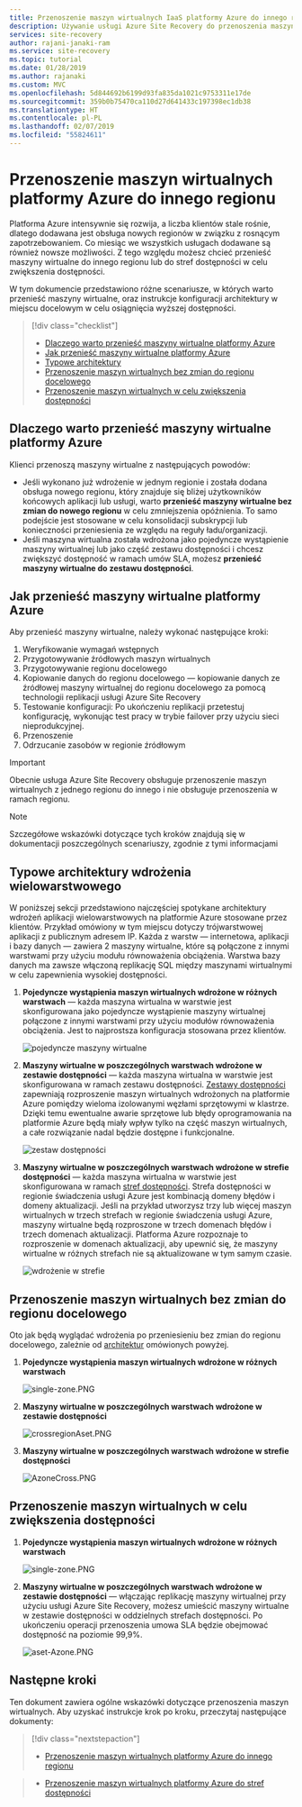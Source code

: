 ```yaml
---
title: Przenoszenie maszyn wirtualnych IaaS platformy Azure do innego regionu świadczenia usługi Azure przy użyciu usługi Azure Site Recovery | Microsoft Docs
description: Używanie usługi Azure Site Recovery do przenoszenia maszyn wirtualnych IaaS platformy Azure z jednego regionu świadczenia usługi Azure do innego.
services: site-recovery
author: rajani-janaki-ram
ms.service: site-recovery
ms.topic: tutorial
ms.date: 01/28/2019
ms.author: rajanaki
ms.custom: MVC
ms.openlocfilehash: 5d844692b6199d93fa835da1021c9753311e17de
ms.sourcegitcommit: 359b0b75470ca110d27d641433c197398ec1db38
ms.translationtype: HT
ms.contentlocale: pl-PL
ms.lasthandoff: 02/07/2019
ms.locfileid: "55824611"
---
```

# <a name="move-azure-vms-to-another-region"></a>Przenoszenie maszyn wirtualnych platformy Azure do innego regionu

Platforma Azure intensywnie się rozwija, a liczba klientów stale rośnie, dlatego dodawana jest obsługa nowych regionów w związku z rosnącym zapotrzebowaniem. Co miesiąc we wszystkich usługach dodawane są również nowsze możliwości. Z tego względu możesz chcieć przenieść maszyny wirtualne do innego regionu lub do stref dostępności w celu zwiększenia dostępności.

W tym dokumencie przedstawiono różne scenariusze, w których warto przenieść maszyny wirtualne, oraz instrukcje konfiguracji architektury w miejscu docelowym w celu osiągnięcia wyższej dostępności. 
> [!div class="checklist"]
> * [Dlaczego warto przenieść maszyny wirtualne platformy Azure](#why-would-you-move-azure-vms)
> * [Jak przenieść maszyny wirtualne platformy Azure](#how-to-move-azure-vms)
> * [Typowe architektury](#typical-architectures-for-a-multi-tier-deployment)
> * [Przenoszenie maszyn wirtualnych bez zmian do regionu docelowego](#move-azure-vms-to-another-region)
> * [Przenoszenie maszyn wirtualnych w celu zwiększenia dostępności](#move-vms-to-increase-availability)


## <a name="why-would-you-move-azure-vms"></a>Dlaczego warto przenieść maszyny wirtualne platformy Azure

Klienci przenoszą maszyny wirtualne z następujących powodów:

- Jeśli wykonano już wdrożenie w jednym regionie i została dodana obsługa nowego regionu, który znajduje się bliżej użytkowników końcowych aplikacji lub usługi, warto **przenieść maszyny wirtualne bez zmian do nowego regionu** w celu zmniejszenia opóźnienia. To samo podejście jest stosowane w celu konsolidacji subskrypcji lub konieczności przeniesienia ze względu na reguły ładu/organizacji. 
- Jeśli maszyna wirtualna została wdrożona jako pojedyncze wystąpienie maszyny wirtualnej lub jako część zestawu dostępności i chcesz zwiększyć dostępność w ramach umów SLA, możesz **przenieść maszyny wirtualne do zestawu dostępności**. 

## <a name="how-to-move-azure-vms"></a>Jak przenieść maszyny wirtualne platformy Azure
Aby przenieść maszyny wirtualne, należy wykonać następujące kroki:

1. Weryfikowanie wymagań wstępnych 
2. Przygotowywanie źródłowych maszyn wirtualnych 
3. Przygotowywanie regionu docelowego 
4. Kopiowanie danych do regionu docelowego — kopiowanie danych ze źródłowej maszyny wirtualnej do regionu docelowego za pomocą technologii replikacji usługi Azure Site Recovery
5. Testowanie konfiguracji: Po ukończeniu replikacji przetestuj konfigurację, wykonując test pracy w trybie failover przy użyciu sieci nieprodukcyjnej.
6. Przenoszenie 
7. Odrzucanie zasobów w regionie źródłowym 


> [!IMPORTANT]
> Obecnie usługa Azure Site Recovery obsługuje przenoszenie maszyn wirtualnych z jednego regionu do innego i nie obsługuje przenoszenia w ramach regionu. 

> [!NOTE]
> Szczegółowe wskazówki dotyczące tych kroków znajdują się w dokumentacji poszczególnych scenariuszy, zgodnie z tymi informacjami

## <a name="typical-architectures-for-a-multi-tier-deployment"></a>Typowe architektury wdrożenia wielowarstwowego
W poniższej sekcji przedstawiono najczęściej spotykane architektury wdrożeń aplikacji wielowarstwowych na platformie Azure stosowane przez klientów. Przykład omówiony w tym miejscu dotyczy trójwarstwowej aplikacji z publicznym adresem IP. Każda z warstw — internetowa, aplikacji i bazy danych — zawiera 2 maszyny wirtualne, które są połączone z innymi warstwami przy użyciu modułu równoważenia obciążenia. Warstwa bazy danych ma zawsze włączoną replikację SQL między maszynami wirtualnymi w celu zapewnienia wysokiej dostępności.

1.  **Pojedyncze wystąpienia maszyn wirtualnych wdrożone w różnych warstwach** — każda maszyna wirtualna w warstwie jest skonfigurowana jako pojedyncze wystąpienie maszyny wirtualnej połączone z innymi warstwami przy użyciu modułów równoważenia obciążenia. Jest to najprostsza konfiguracja stosowana przez klientów.

       ![pojedyncze maszyny wirtualne](media/move-vm-overview/regular-deployment.PNG)

2. **Maszyny wirtualne w poszczególnych warstwach wdrożone w zestawie dostępności** — każda maszyna wirtualna w warstwie jest skonfigurowana w ramach zestawu dostępności. [Zestawy dostępności](https://docs.microsoft.com/azure/virtual-machines/windows/tutorial-availability-sets) zapewniają rozproszenie maszyn wirtualnych wdrożonych na platformie Azure pomiędzy wieloma izolowanymi węzłami sprzętowymi w klastrze. Dzięki temu ewentualne awarie sprzętowe lub błędy oprogramowania na platformie Azure będą miały wpływ tylko na część maszyn wirtualnych, a całe rozwiązanie nadal będzie dostępne i funkcjonalne. 
   
      ![zestaw dostępności](media/move-vm-overview/AVset.PNG)

3. **Maszyny wirtualne w poszczególnych warstwach wdrożone w strefie dostępności** — każda maszyna wirtualna w warstwie jest skonfigurowana w ramach [stref dostępności](https://docs.microsoft.com/azure/availability-zones/az-overview). Strefa dostępności w regionie świadczenia usługi Azure jest kombinacją domeny błędów i domeny aktualizacji. Jeśli na przykład utworzysz trzy lub więcej maszyn wirtualnych w trzech strefach w regionie świadczenia usługi Azure, maszyny wirtualne będą rozproszone w trzech domenach błędów i trzech domenach aktualizacji. Platforma Azure rozpoznaje to rozproszenie w domenach aktualizacji, aby upewnić się, że maszyny wirtualne w różnych strefach nie są aktualizowane w tym samym czasie.

      ![wdrożenie w strefie](media/move-vm-overview/zone.PNG)



 ## <a name="move-vms-as-is-to-a-target-region"></a>Przenoszenie maszyn wirtualnych bez zmian do regionu docelowego

Oto jak będą wyglądać wdrożenia po przeniesieniu bez zmian do regionu docelowego, zależnie od [architektur](#typical-architectures-for-a-multi-tier-deployment) omówionych powyżej.


1. **Pojedyncze wystąpienia maszyn wirtualnych wdrożone w różnych warstwach** 

     ![single-zone.PNG](media/move-vm-overview/single-zone.PNG)

2. **Maszyny wirtualne w poszczególnych warstwach wdrożone w zestawie dostępności**

     ![crossregionAset.PNG](media/move-vm-overview/crossregionAset.PNG)


3. **Maszyny wirtualne w poszczególnych warstwach wdrożone w strefie dostępności**
      

     ![AzoneCross.PNG](media/move-vm-overview/AzoneCross.PNG)

## <a name="move-vms-to-increase-availability"></a>Przenoszenie maszyn wirtualnych w celu zwiększenia dostępności

1. **Pojedyncze wystąpienia maszyn wirtualnych wdrożone w różnych warstwach** 

     ![single-zone.PNG](media/move-vm-overview/single-zone.PNG)

2. **Maszyny wirtualne w poszczególnych warstwach wdrożone w zestawie dostępności** — włączając replikację maszyny wirtualnej przy użyciu usługi Azure Site Recovery, możesz umieścić maszyny wirtualne w zestawie dostępności w oddzielnych strefach dostępności. Po ukończeniu operacji przenoszenia umowa SLA będzie obejmować dostępność na poziomie 99,9%.

      ![aset-Azone.PNG](media/move-vm-overview/aset-Azone.PNG)


## <a name="next-steps"></a>Następne kroki

Ten dokument zawiera ogólne wskazówki dotyczące przenoszenia maszyn wirtualnych. Aby uzyskać instrukcje krok po kroku, przeczytaj następujące dokumenty:


> [!div class="nextstepaction"]
> * [Przenoszenie maszyn wirtualnych platformy Azure do innego regionu](azure-to-azure-tutorial-migrate.md)

> * [Przenoszenie maszyn wirtualnych platformy Azure do stref dostępności](move-azure-VMs-AVset-Azone.md)

